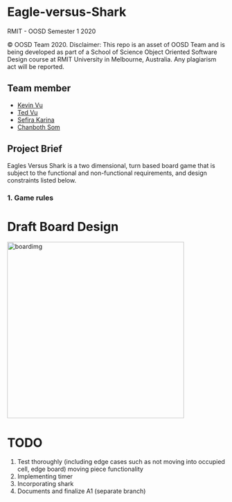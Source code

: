 # Eagle-versus-Shark

RMIT - OOSD Semester 1 2020

© OOSD Team 2020. Disclaimer: This repo is an asset of OOSD Team and is being developed as part of a School of Science Object Oriented Software Design course at RMIT University in Melbourne, Australia. Any plagiarism act will be reported.

## Team member
- [Kevin Vu](https://github.com/kevinvu184)
- [Ted Vu](https://github.com/Ted-Vu)
- [Sefira Karina](https://github.com/sefirakarina)
- [Chanboth Som](https://github.com/ferics)

## Project Brief
Eagles Versus Shark is a two dimensional, turn based board game that is subject to the functional and non-functional requirements, and design constraints listed below.
### 1. Game rules

# Draft Board Design 

<img width="408" alt="boardimg" src="https://user-images.githubusercontent.com/36873497/77842369-ff687100-71dc-11ea-9e3c-9c96752f5c3b.png">


# TODO 
1. Test thoroughly (including edge cases such as not moving into occupied cell, edge board) moving piece functionality
2. Implementing timer
3. Incorporating shark
4. Documents and finalize A1 (separate branch) 



